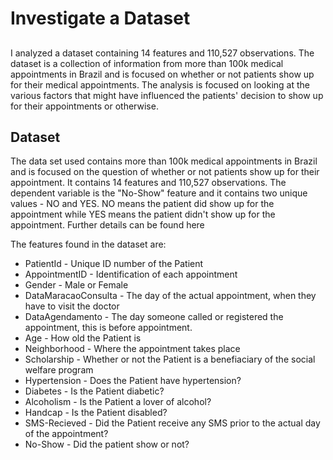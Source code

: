 # Investigate a Dataset

##
I analyzed a dataset containing 14 features and 110,527 observations. The dataset is a collection of information from more than 100k medical appointments in Brazil and is focused on whether or not patients show up for their medical appointments. The analysis is focused on looking at the various factors that might have influenced the patients' decision to show up for their appointments or otherwise.

## Dataset

The data set used contains more than 100k medical appointments in Brazil and is focused on the question of whether or not patients show up for their appointment. It contains 14 features and 110,527 observations. The dependent variable is the "No-Show" feature and it contains two unique values - NO and YES. NO means the patient did show up for the appointment while YES means the patient didn't show up for the appointment. Further details can be found here

The features found in the dataset are:

+ PatientId - Unique ID number of the Patient
+ AppointmentID - Identification of each appointment
+ Gender - Male or Female
+ DataMaracaoConsulta - The day of the actual appointment, when they have to visit the doctor
+ DataAgendamento - The day someone called or registered the appointment, this is before appointment.
+ Age - How old the Patient is
+ Neighborhood - Where the appointment takes place
+ Scholarship - Whether or not the Patient is a benefiaciary of the social welfare program
+ Hypertension - Does the Patient have hypertension?
+ Diabetes - Is the Patient diabetic?
+ Alcoholism - Is the Patient a lover of alcohol?
+ Handcap - Is the Patient disabled?
+ SMS-Recieved - Did the Patient receive any SMS prior to the actual day of the appointment?
+ No-Show - Did the patient show or not?
